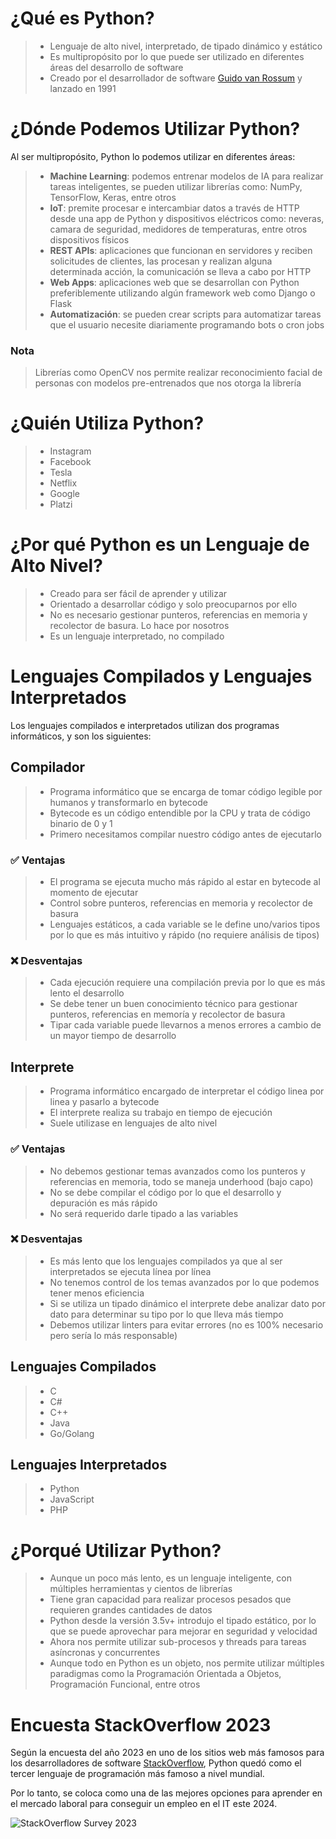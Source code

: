 # ¿Qué es Python?

> - Lenguaje de alto nivel, interpretado, de tipado dinámico y estático
> - Es multipropósito por lo que puede ser utilizado en diferentes áreas del desarrollo de software
> - Creado por el desarrollador de software [Guido van Rossum](https://github.com/gvanrossum) y lanzado en 1991

# ¿Dónde Podemos Utilizar Python?

Al ser multipropósito, Python lo podemos utilizar en diferentes áreas:

> - **Machine Learning**: podemos entrenar modelos de IA para realizar tareas inteligentes, se pueden utilizar librerías como: NumPy, TensorFlow, Keras, entre otros
> - **IoT**: premite procesar e intercambiar datos a través de HTTP desde una app de Python y dispositivos eléctricos como: neveras, camara de seguridad, medidores de temperaturas, entre otros dispositivos físicos
> - **REST APIs**: aplicaciones que funcionan en servidores y reciben solicitudes de clientes, las procesan y realizan alguna determinada acción, la comunicación se lleva a cabo por HTTP
> - **Web Apps**: aplicaciones web que se desarrollan con Python preferiblemente utilizando algún framework web como Django o Flask
> - **Automatización**: se pueden crear scripts para automatizar tareas que el usuario necesite diariamente programando bots o cron jobs

### Nota

> Librerías como OpenCV nos permite realizar reconocimiento facial de personas con modelos pre-entrenados que nos otorga la librería

# ¿Quién Utiliza Python?

> - Instagram
> - Facebook
> - Tesla
> - Netflix
> - Google
> - Platzi

# ¿Por qué Python es un Lenguaje de Alto Nivel?

> - Creado para ser fácil de aprender y utilizar
> - Orientado a desarrollar código y solo preocuparnos por ello
> - No es necesario gestionar punteros, referencias en memoria y recolector de basura. Lo hace por nosotros
> - Es un lenguaje interpretado, no compilado

# Lenguajes Compilados y Lenguajes Interpretados

Los lenguajes compilados e interpretados utilizan dos programas informáticos, y son los siguientes:

## Compilador

> - Programa informático que se encarga de tomar código legible por humanos y transformarlo en bytecode
> - Bytecode es un código entendible por la CPU y trata de código binario de 0 y 1
> - Primero necesitamos compilar nuestro código antes de ejecutarlo

### ✅ Ventajas

> - El programa se ejecuta mucho más rápido al estar en bytecode al momento de ejecutar
> - Control sobre punteros, referencias en memoria y recolector de basura
> - Lenguajes estáticos, a cada variable se le define uno/varios tipos por lo que es más intuitivo y rápido (no requiere análisis de tipos)

### ❌ Desventajas

> - Cada ejecución requiere una compilación previa por lo que es más lento el desarrollo
> - Se debe tener un buen conocimiento técnico para gestionar punteros, referencias en memoría y recolector de basura
> - Tipar cada variable puede llevarnos a menos errores a cambio de un mayor tiempo de desarrollo

## Interprete

> - Programa informático encargado de interpretar el código linea por linea y pasarlo a bytecode
> - El interprete realiza su trabajo en tiempo de ejecución
> - Suele utilizase en lenguajes de alto nivel

### ✅ Ventajas

> - No debemos gestionar temas avanzados como los punteros y referencias en memoria, todo se maneja underhood (bajo capo)
> - No se debe compilar el código por lo que el desarrollo y depuración es más rápido
> - No será requerido darle tipado a las variables

### ❌ Desventajas

> - Es más lento que los lenguajes compilados ya que al ser interpretados se ejecuta línea por línea
> - No tenemos control de los temas avanzados por lo que podemos tener menos eficiencia
> - Si se utiliza un tipado dinámico el interprete debe analizar dato por dato para determinar su tipo por lo que lleva más tiempo
> - Debemos utilizar linters para evitar errores (no es 100% necesario pero sería lo más responsable)

## Lenguajes Compilados

> - C
> - C#
> - C++
> - Java
> - Go/Golang

## Lenguajes Interpretados

> - Python
> - JavaScript
> - PHP

# ¿Porqué Utilizar Python?

> - Aunque un poco más lento, es un lenguaje inteligente, con múltiples herramientas y cientos de librerías
> - Tiene gran capacidad para realizar procesos pesados que requieren grandes cantidades de datos
> - Python desde la versión 3.5v+ introdujo el tipado estático, por lo que se puede aprovechar para mejorar en seguridad y velocidad
> - Ahora nos permite utilizar sub-procesos y threads para tareas asíncronas y concurrentes
> - Aunque todo en Python es un objeto, nos permite utilizar múltiples paradigmas como la Programación Orientada a Objetos, Programación Funcional, entre otros

# Encuesta StackOverflow 2023

Según la encuesta del año 2023 en uno de los sitios web más famosos para los desarrolladores de software [StackOverflow](https://stackoverflow.com/), Python quedó como el tercer lenguaje de programación más famoso a nivel mundial.

Por lo tanto, se coloca como una de las mejores opciones para aprender en el mercado laboral para conseguir un empleo en el IT este 2024.

![StackOverflow Survey 2023](https://github.com/itsronalds/python-course/assets/77751686/421bcf0a-f4e6-43a8-aaa5-c5825c45e13c)
